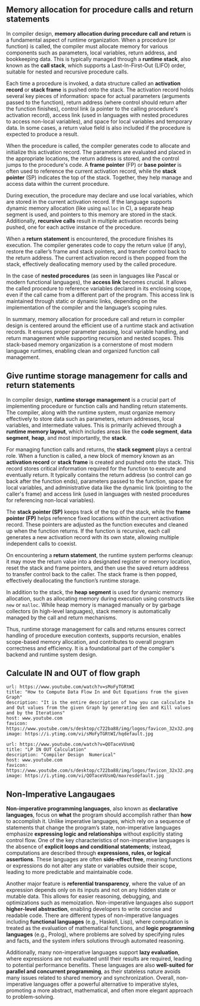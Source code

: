 ## Memory allocation for procedure calls and return statements

In compiler design, **memory allocation during procedure call and return** is a fundamental aspect of runtime organization. When a procedure (or function) is called, the compiler must allocate memory for various components such as parameters, local variables, return address, and bookkeeping data. This is typically managed through a **runtime stack**, also known as the **call stack**, which supports a Last-In-First-Out (LIFO) order, suitable for nested and recursive procedure calls.

Each time a procedure is invoked, a data structure called an **activation record** or **stack frame** is pushed onto the stack. The activation record holds several key pieces of information: space for actual parameters (arguments passed to the function), return address (where control should return after the function finishes), control link (a pointer to the calling procedure's activation record), access link (used in languages with nested procedures to access non-local variables), and space for local variables and temporary data. In some cases, a return value field is also included if the procedure is expected to produce a result.

When the procedure is called, the compiler generates code to allocate and initialize this activation record. The parameters are evaluated and placed in the appropriate locations, the return address is stored, and the control jumps to the procedure's code. A **frame pointer** (FP) or **base pointer** is often used to reference the current activation record, while the **stack pointer** (SP) indicates the top of the stack. Together, they help manage and access data within the current procedure.

During execution, the procedure may declare and use local variables, which are stored in the current activation record. If the language supports dynamic memory allocation (like using `malloc` in C), a separate heap segment is used, and pointers to this memory are stored in the stack. Additionally, **recursive calls** result in multiple activation records being pushed, one for each active instance of the procedure.

When a **return statement** is encountered, the procedure finishes its execution. The compiler generates code to copy the return value (if any), restore the caller’s frame and stack pointers, and transfer control back to the return address. The current activation record is then popped from the stack, effectively deallocating memory used by the called procedure.

In the case of **nested procedures** (as seen in languages like Pascal or modern functional languages), the **access link** becomes crucial. It allows the called procedure to reference variables declared in its enclosing scope, even if the call came from a different part of the program. This access link is maintained through static or dynamic links, depending on the implementation of the compiler and the language’s scoping rules.

In summary, memory allocation for procedure call and return in compiler design is centered around the efficient use of a runtime stack and activation records. It ensures proper parameter passing, local variable handling, and return management while supporting recursion and nested scopes. This stack-based memory organization is a cornerstone of most modern language runtimes, enabling clean and organized function call management.

## Give runtime storage managemenr for calls and return statements

In compiler design, **runtime storage management** is a crucial part of implementing procedure or function calls and handling return statements. The compiler, along with the runtime system, must organize memory effectively to store data such as parameters, return addresses, local variables, and intermediate values. This is primarily achieved through a **runtime memory layout**, which includes areas like the **code segment**, **data segment**, **heap**, and most importantly, the **stack**.

For managing function calls and returns, the **stack segment** plays a central role. When a function is called, a new block of memory known as an **activation record** or **stack frame** is created and pushed onto the stack. This record stores critical information required for the function to execute and eventually return. It typically contains the return address (so control can go back after the function ends), parameters passed to the function, space for local variables, and administrative data like the dynamic link (pointing to the caller's frame) and access link (used in languages with nested procedures for referencing non-local variables).

The **stack pointer (SP)** keeps track of the top of the stack, while the **frame pointer (FP)** helps reference fixed locations within the current activation record. These pointers are adjusted as the function executes and cleaned up when the function returns. If the function is recursive, each call generates a new activation record with its own state, allowing multiple independent calls to coexist.

On encountering a **return statement**, the runtime system performs cleanup: it may move the return value into a designated register or memory location, reset the stack and frame pointers, and then use the saved return address to transfer control back to the caller. The stack frame is then popped, effectively deallocating the function’s runtime storage.

In addition to the stack, the **heap segment** is used for dynamic memory allocation, such as allocating memory during execution using constructs like `new` or `malloc`. While heap memory is managed manually or by garbage collectors (in high-level languages), stack memory is automatically managed by the call and return mechanisms.

Thus, runtime storage management for calls and returns ensures correct handling of procedure execution contexts, supports recursion, enables scope-based memory allocation, and contributes to overall program correctness and efficiency. It is a foundational part of the compiler's backend and runtime system design.

## Calculate IN and OUT of flow graph


```cardlink
url: https://www.youtube.com/watch?v=sMoFyTGRtWI
title: "How to Compute Data Flow In and Out Equations from the given Graph"
description: "It is the entire description of how you can calculate In and Out values from the given Graph by generating Gen and Kill values and by the Iterations"
host: www.youtube.com
favicon: https://www.youtube.com/s/desktop/c722ba88/img/logos/favicon_32x32.png
image: https://i.ytimg.com/vi/sMoFyTGRtWI/hqdefault.jpg
```

```cardlink
url: https://www.youtube.com/watch?v=QOTaceVUsmQ
title: "LP IN OUT Calculation"
description: "Compiler Design  Numerical"
host: www.youtube.com
favicon: https://www.youtube.com/s/desktop/c722ba88/img/logos/favicon_32x32.png
image: https://i.ytimg.com/vi/QOTaceVUsmQ/maxresdefault.jpg
```

## Non-Imperative Langaugaes
**Non-imperative programming languages**, also known as **declarative languages**, focus on **what** the program should accomplish rather than **how** to accomplish it. Unlike imperative languages, which rely on a sequence of statements that change the program’s state, non-imperative languages emphasize **expressing logic and relationships** without explicitly stating control flow. One of the key characteristics of non-imperative languages is the absence of **explicit loops and conditional statements**; instead, computations are described through **expressions, rules, or logical assertions**. These languages are often **side-effect free**, meaning functions or expressions do not alter any state or variables outside their scope, leading to more predictable and maintainable code.

Another major feature is **referential transparency**, where the value of an expression depends only on its inputs and not on any hidden state or mutable data. This allows for easier reasoning, debugging, and optimizations such as memoization. Non-imperative languages also support **higher-level abstraction**, enabling developers to write concise and readable code. There are different types of non-imperative languages including **functional languages** (e.g., Haskell, Lisp), where computation is treated as the evaluation of mathematical functions, and **logic programming languages** (e.g., Prolog), where problems are solved by specifying rules and facts, and the system infers solutions through automated reasoning.

Additionally, many non-imperative languages support **lazy evaluation**, where expressions are not evaluated until their results are required, leading to potential performance benefits. These languages are also **well-suited for parallel and concurrent programming**, as their stateless nature avoids many issues related to shared memory and synchronization. Overall, non-imperative languages offer a powerful alternative to imperative styles, promoting a more abstract, mathematical, and often more elegant approach to problem-solving.